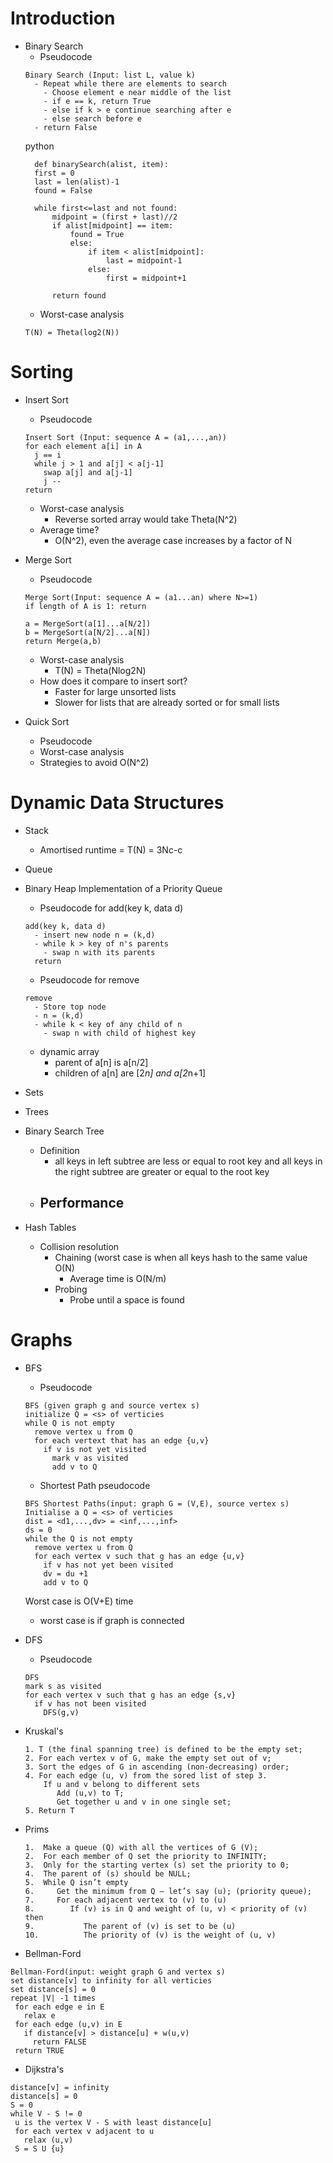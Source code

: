 # Introduction 

- Binary Search
  - Pseudocode
  ```
  Binary Search (Input: list L, value k)
    - Repeat while there are elements to search
      - Choose element e near middle of the list
      - if e == k, return True 
      - else if k > e continue searching after e
      - else search before e
    - return False
  ```
  python
  ```
  	def binarySearch(alist, item):
    first = 0
    last = len(alist)-1
    found = False

    while first<=last and not found:
        midpoint = (first + last)//2
        if alist[midpoint] == item:
            found = True
	        else:
	            if item < alist[midpoint]:
	                last = midpoint-1
	            else:
	                first = midpoint+1
	
	    return found
  ```
  - Worst-case analysis
  ```
  T(N) = Theta(log2(N))
  ```
  

# Sorting

- Insert Sort 
  - Pseudocode
  ```
  Insert Sort (Input: sequence A = (a1,...,an))
  for each element a[i] in A
    j == i
    while j > 1 and a[j] < a[j-1]
      swap a[j] and a[j-1]
      j --
  return
  ```
  - Worst-case analysis
    - Reverse sorted array would take Theta(N^2)
  - Average time?
    - O(N^2), even the average case increases by a factor of N  
  
- Merge Sort 
  - Pseudocode
  ```
  Merge Sort(Input: sequence A = (a1...an) where N>=1)
  if length of A is 1: return
  
  a = MergeSort(a[1]...a[N/2])
  b = MergeSort(a[N/2]...a[N])
  return Merge(a,b)
  ```
  - Worst-case analysis
    - T(N) = Theta(Nlog2N)
  - How does it compare to insert sort?
    - Faster for large unsorted lists 
    - Slower for lists that are already sorted or for small lists
  
- Quick Sort 
  - Pseudocode
  - Worst-case analysis
  - Strategies to avoid O(N^2) 

# Dynamic Data Structures

- Stack
  - Amortised runtime = T(N) = 3Nc-c 

- Queue 

- Binary Heap Implementation of a Priority Queue 
  - Pseudocode for add(key k, data d)
  ```
  add(key k, data d)
    - insert new node n = (k,d)
    - while k > key of n's parents
      - swap n with its parents
    return 
  ```
  - Pseudocode for remove
  ```
  remove
    - Store top node
    - n = (k,d)
    - while k < key of any child of n
      - swap n with child of highest key 
  ```
  - dynamic array
    - parent of a[n] is a[n/2]
    - children of a[n] are [2*n] and a[2*n+1]
- Sets


- Trees
  
- Binary Search Tree
  - Definition
    - all keys in left subtree are less or equal to root key and all keys in the right subtree are greater or equal to the root key 
  - Performance 
    -  

- Hash Tables
  - Collision resolution
    - Chaining (worst case is when all keys hash to the same value O(N)
      - Average time is O(N/m) 
    - Probing
      - Probe until a space is found  


# Graphs

- BFS
  - Pseudocode
  ```
  BFS (given graph g and source vertex s)
  initialize Q = <s> of verticies
  while Q is not empty
    remove vertex u from Q
    for each vertext that has an edge {u,v}
      if v is not yet visited
        mark v as visited 
        add v to Q
  ```
  - Shortest Path pseudocode
  ```
  BFS Shortest Paths(input: graph G = (V,E), source vertex s)
  Initialise a Q = <s> of verticies
  dist = <d1,...,dv> = <inf,...,inf>
  ds = 0
  while the Q is not empty
    remove vertex u from Q
    for each vertex v such that g has an edge {u,v}
      if v has not yet been visited
      dv = du +1
      add v to Q
  ```
  
  Worst case is O(V+E) time 
    - worst case is if graph is connected
    

- DFS
  - Pseudocode
  ```
  DFS
  mark s as visited
  for each vertex v such that g has an edge {s,v}
    if v has not been visited
      DFS(g,v)
  ```

- Kruskal's
  ```
  1. T (the final spanning tree) is defined to be the empty set;
  2. For each vertex v of G, make the empty set out of v;
  3. Sort the edges of G in ascending (non-decreasing) order;
  4. For each edge (u, v) from the sored list of step 3.
      If u and v belong to different sets
         Add (u,v) to T;
         Get together u and v in one single set;
  5. Return T
  ```
  
- Prims
  ```
  1.  Make a queue (Q) with all the vertices of G (V);
  2.  For each member of Q set the priority to INFINITY;
  3.  Only for the starting vertex (s) set the priority to 0;
  4.  The parent of (s) should be NULL;
  5.  While Q isn’t empty
  6.     Get the minimum from Q – let’s say (u); (priority queue);
  7.     For each adjacent vertex to (v) to (u)
  8.        If (v) is in Q and weight of (u, v) < priority of (v) then
  9.           The parent of (v) is set to be (u)
  10.          The priority of (v) is the weight of (u, v)
  ```

- Bellman-Ford
 ```
 Bellman-Ford(input: weight graph G and vertex s)
 set distance[v] to infinity for all verticies
 set distance[s] = 0
 repeat |V| -1 times
  for each edge e in E
    relax e
  for each edge (u,v) in E
    if distance[v] > distance[u] + w(u,v)
      return FALSE
  return TRUE
 ```
 
 - Dijkstra's
 ```
 distance[v] = infinity
 distance[s] = 0
 S = 0
 while V - S != 0
  u is the vertex V - S with least distance[u]
  for each vertex v adjacent to u
    relax (u,v)
  S = S U {u}
 ```
